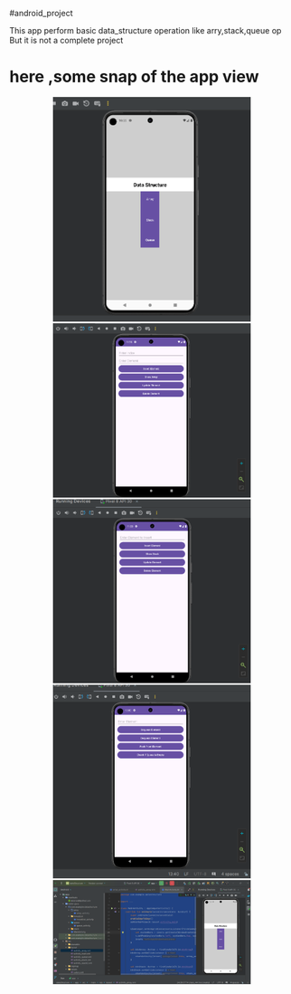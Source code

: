 #android_project

<p>This app perform basic data_structure operation like arry,stack,queue op
But it is not a complete project</p>

<h1>here ,some snap of the app view</h1>
<p align="center">
  <img src="sNAP/p1.png" width="350" title="app_interface">
  <img src="sNAP/p2.png" width="350" alt="app_interface">
   <img src="sNAP/p3.png" width="350" title="app_interface">
   <img src="sNAP/p4.png" width="350" title="app_interface">
   <img src="sNAP/p5.png" width="350" title="app_interfacet">
</p>
